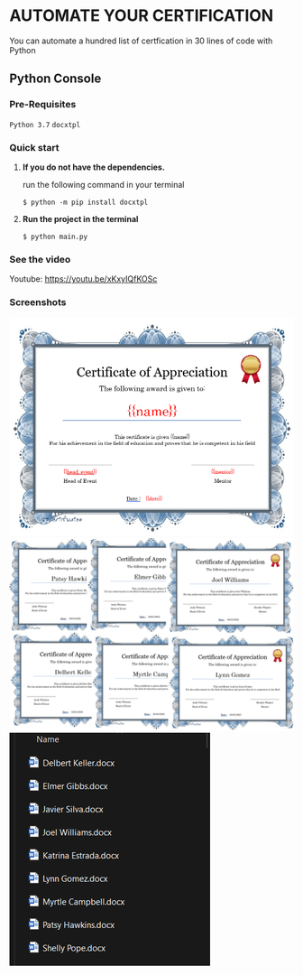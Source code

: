 # AUTOMATE YOUR CERTIFICATION
You can automate a hundred list of certfication in 30 lines of code with Python

## Python Console
### Pre-Requisites
`Python 3.7`
`docxtpl`

### Quick start
1.  **If you do not have the dependencies.**

    run the following command in your terminal

    ```shell
    $ python -m pip install docxtpl
    ```
2.  **Run the project in the terminal**
    ```shell
    $ python main.py
    ```
### See the video
Youtube: https://youtu.be/xKxyIQfKOSc


### Screenshots
![alt text](https://github.com/Nor-Mand/automate_certification/blob/main/images/template.png)
![alt text](https://github.com/Nor-Mand/automate_certification/blob/main/images/picture_2.png)
![alt text](https://github.com/Nor-Mand/automate_certification/blob/main/images/picture_1.png)
